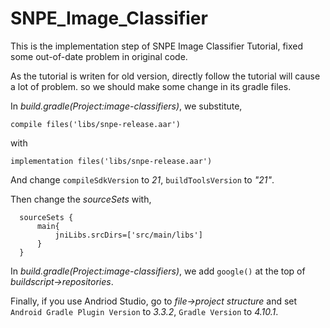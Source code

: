 # SNPE_Image_Classifier
This is the implementation step of SNPE Image Classifier Tutorial, fixed some out-of-date problem in original code.

As the tutorial is writen for old version, directly follow the tutorial will cause a lot of problem. so we should make some change in its gradle files.

In *build.gradle(Project:image-classifiers)*, we substitute,
```
compile files('libs/snpe-release.aar')
```
with
```
implementation files('libs/snpe-release.aar')
```
And change `compileSdkVersion` to *21*, `buildToolsVersion` to *"21"*.

Then change the *sourceSets* with,
```
  sourceSets {
      main{
          jniLibs.srcDirs=['src/main/libs']
      }
  }
```

In *build.gradle(Project:image-classifiers)*, we add `google()` at the top of *buildscript->repositories*.

Finally, if you use Andriod Studio, go to *file->project structure* and set `Android Gradle Plugin Version` to *3.3.2*, `Gradle Version` to *4.10.1*.

